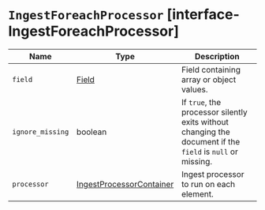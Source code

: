 # `IngestForeachProcessor` [interface-IngestForeachProcessor]

| Name | Type | Description |
| - | - | - |
| `field` | [Field](./Field.md) | Field containing array or object values. |
| `ignore_missing` | boolean | If `true`, the processor silently exits without changing the document if the `field` is `null` or missing. |
| `processor` | [IngestProcessorContainer](./IngestProcessorContainer.md) | Ingest processor to run on each element. |

